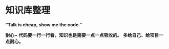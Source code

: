 # 知识库整理

**“Talk is cheap, show me the code.”**

**耐心~**
**代码要一行一行看，知识也是需要一点一点吸收的。**
**多给自己、给项目一点耐心。**
